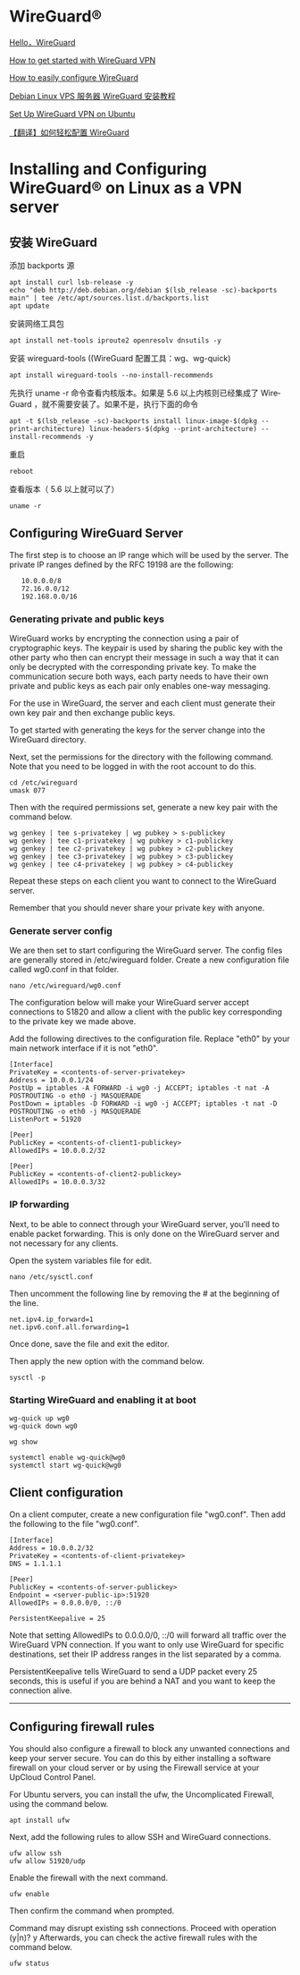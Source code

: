 #  WireGuard®

[Hello，WireGuard](https://tonybai.com/2020/03/29/hello-wireguard/)

[How to get started with WireGuard VPN](https://upcloud.com/community/tutorials/get-started-wireguard-vpn/)

[How to easily configure WireGuard](https://www.stavros.io/posts/how-to-configure-wireguard/)

[Debian Linux VPS 服务器 WireGuard 安装教程](https://p3terx.com/archives/debian-linux-vps-server-wireguard-installation-tutorial.html)

[Set Up WireGuard VPN on Ubuntu](https://www.linode.com/docs/guides/set-up-wireguard-vpn-on-ubuntu/)

[【翻译】如何轻松配置 WireGuard](https://www.wogong.net/blog/2019/01/how-to-configure-wireguard)

#  Installing and Configuring WireGuard® on Linux as a VPN server

## 安装 WireGuard

添加 back­ports 源
```
apt install curl lsb-release -y
echo "deb http://deb.debian.org/debian $(lsb_release -sc)-backports main" | tee /etc/apt/sources.list.d/backports.list
apt update
```
安装网络工具包
```
apt install net-tools iproute2 openresolv dnsutils -y
```
安装 wireguard-tools ((Wire­Guard 配置工具：wg、wg-quick)
```
apt install wireguard-tools --no-install-recommends
```
先执行 uname -r 命令查看内核版本。如果是 5.6 以上内核则已经集成了 Wire­Guard ，就不需要安装了。如果不是，执行下面的命令
```
apt -t $(lsb_release -sc)-backports install linux-image-$(dpkg --print-architecture) linux-headers-$(dpkg --print-architecture) --install-recommends -y
```
重启
```
reboot
```
查看版本（ 5.6 以上就可以了）
```
uname -r
```

## Configuring WireGuard Server

The first step is to choose an IP range which will be used by the server. The private IP ranges defined by the RFC 19198 are the following:
```
   10.0.0.0/8
   72.16.0.0/12
   192.168.0.0/16
```

### Generating private and public keys

WireGuard works by encrypting the connection using a pair of cryptographic keys. The keypair is used by sharing the public key with the other party who then can encrypt their message in such a way that it can only be decrypted with the corresponding private key. To make the communication secure both ways, each party needs to have their own private and public keys as each pair only enables one-way messaging.

For the use in WireGuard, the server and each client must generate their own key pair and then exchange public keys.

To get started with generating the keys for the server change into the WireGuard directory.

Next, set the permissions for the directory with the following command. Note that you need to be logged in with the root account to do this.

```
cd /etc/wireguard
umask 077
```
Then with the required permissions set, generate a new key pair with the command below.
```
wg genkey | tee s-privatekey | wg pubkey > s-publickey
wg genkey | tee c1-privatekey | wg pubkey > c1-publickey
wg genkey | tee c2-privatekey | wg pubkey > c2-publickey
wg genkey | tee c3-privatekey | wg pubkey > c3-publickey
wg genkey | tee c4-privatekey | wg pubkey > c4-publickey
```
Repeat these steps on each client you want to connect to the WireGuard server.

Remember that you should never share your private key with anyone.


### Generate server config

We are then set to start configuring the WireGuard server. The config files are generally stored in /etc/wireguard folder. Create a new configuration file called wg0.conf in that folder.
```
nano /etc/wireguard/wg0.conf
```
The configuration below will make your WireGuard server accept connections to 51820 and allow a client with the public key corresponding to the private key we made above.

Add the following directives to the configuration file. Replace "eth0" by your main network interface if it is not "eth0".
```
[Interface]
PrivateKey = <contents-of-server-privatekey>
Address = 10.0.0.1/24
PostUp = iptables -A FORWARD -i wg0 -j ACCEPT; iptables -t nat -A POSTROUTING -o eth0 -j MASQUERADE
PostDown = iptables -D FORWARD -i wg0 -j ACCEPT; iptables -t nat -D POSTROUTING -o eth0 -j MASQUERADE
ListenPort = 51920

[Peer]
PublicKey = <contents-of-client1-publickey>
AllowedIPs = 10.0.0.2/32

[Peer]
PublicKey = <contents-of-client2-publickey>
AllowedIPs = 10.0.0.3/32
```

### IP forwarding

Next, to be able to connect through your WireGuard server, you’ll need to enable packet forwarding. This is only done on the WireGuard server and not necessary for any clients.

Open the system variables file for edit.
```
nano /etc/sysctl.conf
```
Then uncomment the following line by removing the # at the beginning of the line.
```
net.ipv4.ip_forward=1
net.ipv6.conf.all.forwarding=1
```
Once done, save the file and exit the editor.

Then apply the new option with the command below.
```
sysctl -p
```


### Starting WireGuard and enabling it at boot
```
wg-quick up wg0
wg-quick down wg0

wg show

systemctl enable wg-quick@wg0
systemctl start wg-quick@wg0

```

## Client configuration 

On a client computer, create a new configuration file "wg0.conf". Then add the following to the file "wg0.conf".

```
[Interface]
Address = 10.0.0.2/32
PrivateKey = <contents-of-client-privatekey>
DNS = 1.1.1.1

[Peer]
PublicKey = <contents-of-server-publickey>
Endpoint = <server-public-ip>:51920
AllowedIPs = 0.0.0.0/0, ::/0

PersistentKeepalive = 25

```
Note that setting AllowedIPs to 0.0.0.0/0, ::/0 will forward all traffic over the WireGuard VPN connection. If you want to only use WireGuard for specific destinations, set their IP address ranges in the list separated by a comma.

PersistentKeepalive tells WireGuard to send a UDP packet every 25 seconds, this is useful if you are behind a NAT and you want to keep the connection alive.

------
   
## Configuring firewall rules

You should also configure a firewall to block any unwanted connections and keep your server secure. You can do this by either installing a software firewall on your cloud server or by using the Firewall service at your UpCloud Control Panel.

For Ubuntu servers, you can install the ufw, the Uncomplicated Firewall, using the command below.
```
apt install ufw
```
Next, add the following rules to allow SSH and WireGuard connections.
```
ufw allow ssh
ufw allow 51920/udp
```
Enable the firewall with the next command.
```
ufw enable
```
Then confirm the command when prompted.

Command may disrupt existing ssh connections. Proceed with operation (y|n)? y
Afterwards, you can check the active firewall rules with the command below.
```
ufw status
```
   
